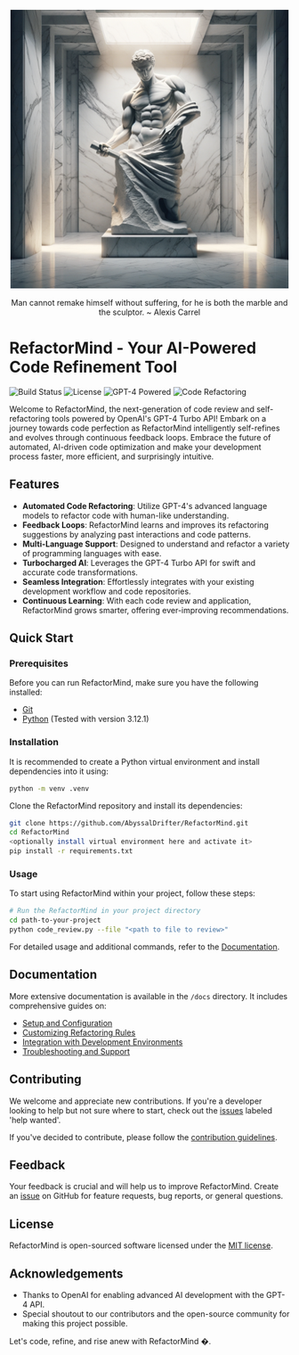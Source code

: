 <p align="center">
  <img src="images/image.png" alt="Logo" height="500">
</p>

<p align="center">Man cannot remake himself without suffering, for he is both the marble and the sculptor. ~ Alexis Carrel</p>

# RefactorMind - Your AI-Powered Code Refinement Tool

![Build Status](https://img.shields.io/badge/build-passing-brightgreen)
![License](https://img.shields.io/badge/license-MIT-blue)
![GPT-4 Powered](https://img.shields.io/badge/GPT--4-Powered-9cf)
![Code Refactoring](https://img.shields.io/badge/code-refactoring-orange)

Welcome to RefactorMind, the next-generation of code review and self-refactoring tools powered by OpenAI's GPT-4 Turbo API! Embark on a journey towards code perfection as RefactorMind intelligently self-refines and evolves through continuous feedback loops. Embrace the future of automated, AI-driven code optimization and make your development process faster, more efficient, and surprisingly intuitive.

## Features

- **Automated Code Refactoring**: Utilize GPT-4's advanced language models to refactor code with human-like understanding.
- **Feedback Loops**: RefactorMind learns and improves its refactoring suggestions by analyzing past interactions and code patterns.
- **Multi-Language Support**: Designed to understand and refactor a variety of programming languages with ease.
- **Turbocharged AI**: Leverages the GPT-4 Turbo API for swift and accurate code transformations.
- **Seamless Integration**: Effortlessly integrates with your existing development workflow and code repositories.
- **Continuous Learning**: With each code review and application, RefactorMind grows smarter, offering ever-improving recommendations.

## Quick Start

### Prerequisites

Before you can run RefactorMind, make sure you have the following installed:
- [Git](https://git-scm.com/)
- [Python](https://www.python.org/) (Tested with version 3.12.1)

### Installation

It is recommended to create a Python virtual environment and install dependencies into it using:

```bash
python -m venv .venv
```

Clone the RefactorMind repository and install its dependencies:

```bash
git clone https://github.com/AbyssalDrifter/RefactorMind.git
cd RefactorMind
<optionally install virtual environment here and activate it>
pip install -r requirements.txt
```

### Usage

To start using RefactorMind within your project, follow these steps:

```bash
# Run the RefactorMind in your project directory
cd path-to-your-project
python code_review.py --file "<path to file to review>"
```

For detailed usage and additional commands, refer to the [Documentation](#documentation).

## Documentation

More extensive documentation is available in the `/docs` directory. It includes comprehensive guides on:

- [Setup and Configuration](/docs/setup.md)
- [Customizing Refactoring Rules](/docs/custom-rules.md)
- [Integration with Development Environments](/docs/ide-integration.md)
- [Troubleshooting and Support](/docs/troubleshooting.md)

## Contributing

We welcome and appreciate new contributions. If you're a developer looking to help but not sure where to start, check out the [issues](https://github.com/AbyssalDrifter/RefactorMind/issues) labeled 'help wanted'.

If you've decided to contribute, please follow the [contribution guidelines](CONTRIBUTING.md).

## Feedback

Your feedback is crucial and will help us to improve RefactorMind. Create an [issue](https://github.com/AbyssalDrifter/RefactorMind/issues) on GitHub for feature requests, bug reports, or general questions.

## License

RefactorMind is open-sourced software licensed under the [MIT license](LICENSE).

## Acknowledgements

- Thanks to OpenAI for enabling advanced AI development with the GPT-4 API.
- Special shoutout to our contributors and the open-source community for making this project possible.

Let's code, refine, and rise anew with RefactorMind �.
